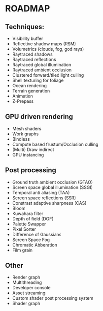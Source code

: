 # ROADMAP

## Techniques:
- Visibility buffer
- Reflective shadow maps (RSM)
- Volumetrics (clouds, fog, god rays)
- Raytraced shadows
- Raytraced reflections
- Raytraced global illumination
- Raytraced ambient occlusion
- Clustered forward/tiled light culling
- Shell texturing for foliage
- Ocean rendering
- Terrain generation
- Animation
- Z-Prepass

## GPU driven rendering
- Mesh shaders
- Work graphs
- Bindless
- Compute based frustum/Occlusion culling
- (Multi) Draw indirect
- GPU instancing

## Post processing
- Ground truth ambient occlusion (GTAO)
- Screen space global illumination (SSGI)
- Temporal anti aliasing (TAA)
- Screen space reflections (SSR)
- Constrast adaptive sharpness (CAS)
- Bloom
- Kuwahara filter
- Depth of field (DOF)
- Palette Swapper
- Pixel Sorter
- Difference of Gaussians
- Screen Space Fog
- Chromatic Abberation
- Film grain

## Other
- Render graph
- Multithreading
- Developer console
- Asset streaming
- Custom shader post processing system
- Shader graph
